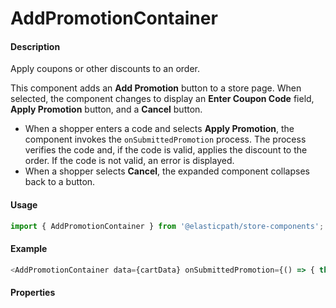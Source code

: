 # AddPromotionContainer

#### Description

Apply coupons or other discounts to an order.

This component adds an **Add Promotion** button to a store page. When selected, the component changes to display an **Enter Coupon Code** field, **Apply Promotion** button, and a **Cancel** button.

- When a shopper enters a code and selects **Apply Promotion**, the component invokes the `onSubmittedPromotion` process. The process verifies the code and, if the code is valid, applies the discount to the order. If the code is not valid, an error is displayed.
- When a shopper selects **Cancel**, the expanded component collapses back to a button.

#### Usage

```js
import { AddPromotionContainer } from '@elasticpath/store-components';
```

#### Example

```js
<AddPromotionContainer data={cartData} onSubmittedPromotion={() => { this.fetchCartData(); }} />
```

#### Properties

<!-- PROPS -->
